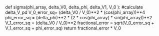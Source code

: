def sigma(phi_array, delta_V0, delta_phi, delta_V1, V_0 ):  #calculate delta_V_pd
    V_0_error_sq= (delta_V0 / V_0)**2 * (cos(phi_array))**4
    phi_error_sq = (delta_phi)**2 * (2 * cos(phi_array) * sin(phi_array))**2
    V_1_error_sq = (delta_V0 / V_0)**2 
    fractional_error = sqrt(V_0_error_sq + V_1_error_sq + phi_error_sq)
    return fractional_error * V_0
